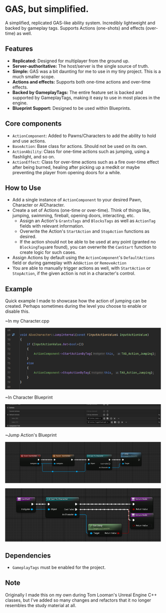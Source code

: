 # GAS, but simplified.
A simplified, replicated GAS-like ability system. Incredibly lightweight and backed by gameplay tags. Supports Actions (one-shots) and effects (over-time) as well.

## Features
- **Replicated:** Designed for multiplayer from the ground up.
- **Server-authoritative:** The host/server is the single source of truth.
- **Simple:** GAS was a bit daunting for me to use in my tiny project. This is a much smaller scope.
- **Actions and effects:** Supports both one-time actions and over-time effects.
- **Backed by GameplayTags:** The entire feature set is backed and supported by GameplayTags, making it easy to use in most places in the engine.
- **Blueprint Support:** Designed to be used within Blueprints. 

## Core components
- `ActionComponent`: Added to Pawns/Characters to add the ability to hold and use actions.
- `BaseAction`: Base class for actions. Should not be used on its own.
- `ActionAbility`: Class for one-time actions such as jumping, using a flashlight, and so on.
- `ActionEffect`: Class for over-time actions such as a fire over-time effect after being burned, healing after picking up a medkit or maybe preventing the player from opening doors for a while.

## How to Use
- Add a single instance of `ActionComponent` to your desired Pawn, Character or AICharacter.
- Create a set of Actions (one-time or over-time). Think of things like, jumping, swimming, fireball, opening doors, interacting, etc.
    - Assign an Action's `GrantsTags` and `BlocksTags` as well as `ActionTag` fields with relevant information.
    - Overwrite the Action's `StartAction` and `StopAction` functions as desired.
    - If the action should not be able to be used at any point (granted no `BlockingTags`are found), you can overwrite the `CanStart` function to create logic for such cases.
- Assign Actions by default using the `ActionComponent`'s `DefaultActions` field or during gameplay with `AddAction` or `RemoveAction`
- You are able to manually trigger actions as well, with `StartAction` or` StopAction`, if the given action is not in a character's control.

## Example
Quick example I made to showcase how the action of jumping can be created. Perhaps sometimes during the level you choose to enable or disable this.

~In my Character.cpp

![image](https://github.com/rolandsarosy/unreal-engine-oss/blob/main/SimpleActions/img_simplegas_blueprint_3.png?raw=true)

~In Character Blueprint

![image](https://github.com/rolandsarosy/unreal-engine-oss/blob/main/SimpleActions/img_simplegas_blueprint_4.png?raw=true)

~Jump Action's Blueprint

![image](https://github.com/rolandsarosy/unreal-engine-oss/blob/main/SimpleActions/img_simplegas_blueprint_1.png?raw=true)

![image](https://github.com/rolandsarosy/unreal-engine-oss/blob/main/SimpleActions/img_simplegas_blueprint_2.png?raw=true)

## Dependencies
- `GameplayTags` must be enabled for the project.

## Note
Originally I made this on my own during Tom Looman's Unreal Engine C++ classes, but I've added so many changes and refactors that it no longer resembles the study material at all.
